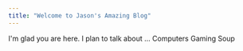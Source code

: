 ```yaml
---
title: "Welcome to Jason's Amazing Blog"
---
```


I'm glad you are here. I plan to talk about ...
Computers
Gaming
Soup
